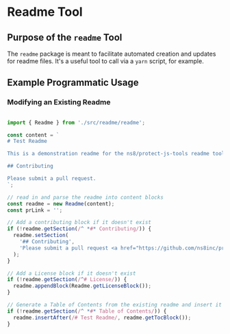 # Readme Tool

## Purpose of the `readme` Tool

The `readme` package is meant to facilitate automated creation and updates for readme files.  It's a useful tool to call via a `yarn` script, for example.

## Example Programmatic Usage

### Modifying an Existing Readme

```typescript

import { Readme } from './src/readme/readme';

const content = `
# Test Readme

This is a demonstration readme for the ns8/protect-js-tools readme tool.

## Contributing

Please submit a pull request.
`;

// read in and parse the readme into content blocks
const readme = new Readme(content);
const prLink = '';

// Add a contributing block if it doesn't exist
if (!readme.getSection(/^ *#* Contributing/)) {
  readme.setSection(
    '## Contributing',
    'Please submit a pull request <a href="https://github.com/ns8inc/protect-tools-js/pulls">here</a>.',
  );
}

// Add a License block if it doesn't exist
if (!readme.getSection(/^# License/)) {
  readme.appendBlock(Readme.getLicenseBlock());
}

// Generate a Table of Contents from the existing readme and insert it the title.
if (!readme.getSection(/^ *#* Table of Contents/)) {
  readme.insertAfter(/# Test Readme/, readme.getTocBlock());
}

```
